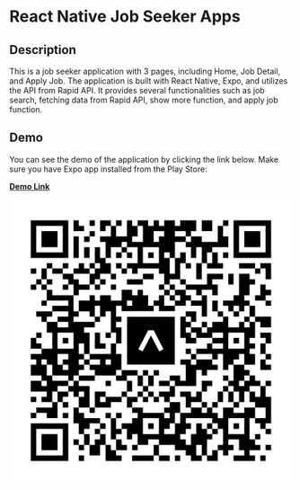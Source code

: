 # React Native Job Seeker Apps

## Description

This is a job seeker application with 3 pages, including Home, Job Detail, and Apply Job. The application is built with React Native, Expo, and utilizes the API from Rapid API. It provides several functionalities such as job search, fetching data from Rapid API, show more function, and apply job function.

## Demo

You can see the demo of the application by clicking the link below. Make sure you have Expo app installed from the Play Store:

**[Demo Link](https://expo.dev/@johandika/react_native?serviceType=classic&distribution=expo-go)**

![QR Expo, Scan with Expo App](/expo-go.svg)
